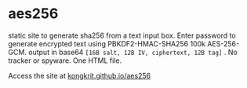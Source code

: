 # aes256
static site to generate sha256 from a text input box. Enter password to generate encrypted text using PBKDF2-HMAC-SHA256 100k AES-256-GCM. output in base64 `[16B salt, 12B IV, ciphertext, 12B tag]` . No tracker or spyware. One HTML file.

Access the site at [kongkrit.github.io/aes256](https://kongkrit.github.io/aes256)
